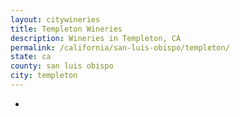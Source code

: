 ```yaml
---
layout: citywineries
title: Templeton Wineries
description: Wineries in Templeton, CA
permalink: /california/san-luis-obispo/templeton/
state: ca
county: san luis obispo
city: templeton
---
```

-
